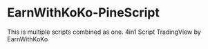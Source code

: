 # EarnWithKoKo-PineScript
This is multiple scripts combined as one. 4in1 Script TradingView by EarnWithKoKo
